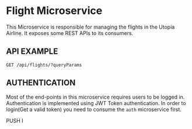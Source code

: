 # Flight Microservice 

This Microservice is responsible for managing the flights in the Utopia Airline. It exposes some REST APIs to its consumers. 

## API EXAMPLE

`GET /api/flights/?queryParams`

## AUTHENTICATION

Most of the end-points in this microservice requires users to be logged in. Authentication is implemented using JWT Token authentication. In order to login(Get a valid token) you need to consume the `auth` microservice first. 


PUSH I
